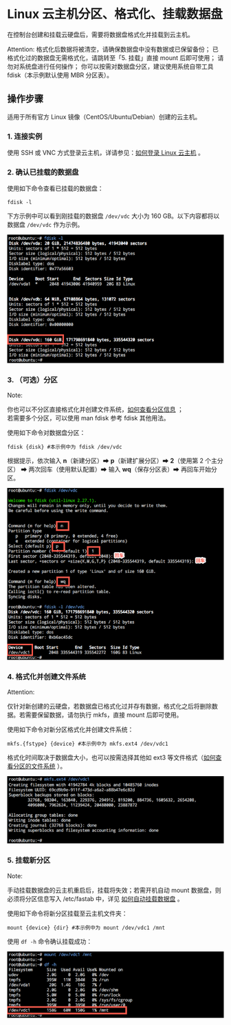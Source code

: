 # Linux 云主机分区、格式化、挂载数据盘

在控制台创建和挂载云硬盘后，需要将数据盘格式化并挂载到云主机。

<span>Attention:</span>
格式化后数据将被清空，请确保数据盘中没有数据或已保留备份；
已格式化过的数据盘无需格式化，请跳转至「5. 挂载」直接 mount 后即可使用；
请勿对系统盘进行任何操作；
你可以按需对数据盘分区，建议使用系统自带工具 fdisk（本示例默认使用 MBR 分区表）。

## 操作步骤

适用于所有官方 Linux 镜像（CentOS/Ubuntu/Debian）创建的云主机。

### 1. 连接实例

使用 SSH 或 VNC 方式登录云主机，详请参见：[如何登录 Linux 云主机](http://support.c.163.com/md.html#!容器服务/云主机/使用指南/linux主机登录方法.md) 。

### 2. 确认已挂载的数据盘

使用如下命令查看已挂载的数据盘：

	fdisk -l

下方示例中可以看到刚挂载的数据盘 `/dev/vdc` 大小为 160 GB。以下内容都将以数据盘 `/dev/vdc` 作为示例。

![](../../image/初始化云硬盘-linux-确认挂载.png)

### 3. （可选）分区

<span>Note:</span><div class="alertContent">你也可以不分区直接格式化并创建文件系统，[如何查看分区信息](http://support.c.163.com/md.html#!平台服务/云硬盘/运维指南/Linux云主机/Linux云主机查看数据盘分区信息.md) ；<br>若需要多个分区，可以使用 man fdisk 参考 fdisk 其他用法。</div>

使用如下命令对数据盘分区：

	fdisk {disk} #本示例中为 fdisk /dev/vdc 

根据提示，依次输入 **n**（新建分区）➡ **p**（新建扩展分区）➡ **2**（使用第 2 个主分区） ➡ 两次回车（使用默认配置）➡ 输入 **wq**（保存分区表）➡ 再回车开始分区。

![](../../image/初始化云硬盘-linux-分区.png)

### 4. 格式化并创建文件系统

<span>Attention:</span><div class="alertContent">仅针对新创建的云硬盘，若数据盘已格式化过并存有数据，格式化之后将删除数据。若需要保留数据，请勿执行 mkfs，直接 mount 后即可使用。</div>

使用如下命令对新分区格式化并创建文件系统：

	mkfs.{fstype} {device} #本示例中为 mkfs.ext4 /dev/vdc1

格式化时间取决于数据盘大小，也可以按需选择其他如 ext3 等文件格式（[如何查看分区的文件系统](http://support.c.163.com/md.html#!平台服务/云硬盘/运维指南/Linux云主机/Linux云主机查看分区文件系统.md) ）。

![](../../image/初始化云硬盘-linux-格式化.png)

### 5. 挂载新分区

<span>Note:</span><div class="alertContent">手动挂载数据盘的云主机重启后，挂载将失效；若需开机自动 mount 数据盘，则必须将分区信息写入 /etc/fastab 中，详见 [如何自动挂载数据盘](http://support.c.163.com/md.html#!平台服务/云硬盘/运维指南/Linux云主机/Linux云主机自动挂载数据盘.md) 。</div>

使用如下命令将新分区挂载至云主机文件夹：

	mount {device} {dir} #本示例中为 mount /dev/vdc1 /mnt

使用 `df -h` 命令确认挂载成功：

![](../../image/初始化云硬盘-linux-mount.png)

